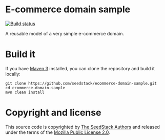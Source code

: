 # E-commerce domain sample 
[![Build status](https://travis-ci.org/seedstack/ecommerce-domain-sample.svg?branch=master)](https://travis-ci.org/seedstack/ecommerce-domain-sample)

A reusable model of a very simple e-commerce domain.

# Build it

If you have [Maven 3](http://maven.apache.org/) installed, you can clone the repository and build it locally:

    git clone https://github.com/seedstack/ecommerce-domain-sample.git
    cd ecommerce-domain-sample
    mvn clean install 

# Copyright and license

This source code is copyrighted by [The SeedStack Authors](https://github.com/seedstack/seedstack/blob/master/AUTHORS) and
released under the terms of the [Mozilla Public License 2.0](https://www.mozilla.org/MPL/2.0/). 
